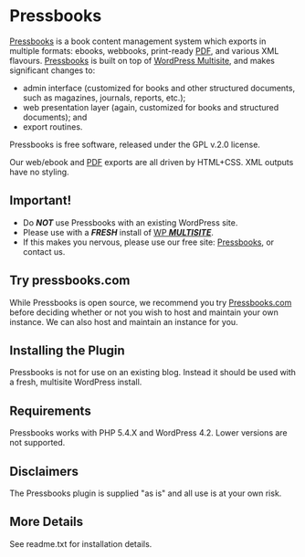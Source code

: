 Pressbooks
==========

[Pressbooks](http://pressbooks.com) is a book content management system which exports in multiple formats: ebooks, webbooks, print-ready [PDF][], and various XML flavours. [Pressbooks](http://pressbooks.com) is built on top of [WordPress Multisite](http://codex.wordpress.org/Glossary#Multisite), and makes significant changes to:
  * admin interface (customized for books and other structured documents, such as magazines, journals, reports, etc.);
  * web presentation layer (again, customized for books and structured documents); and 
  * export routines. 

Pressbooks is free software, released under the GPL v.2.0 license. 

Our web/ebook and [PDF][] exports are all driven by HTML+CSS. XML outputs have no styling.

  [PDF]: http://pressbooks.com/prince        "Note: we use the non-free software Prince XML for PDF export."


Important!
----------

 * Do ___NOT___ use Pressbooks with an existing WordPress site. 
 * Please use with a ___FRESH___ install of [WP ___MULTISITE___](http://codex.wordpress.org/Glossary#Multisite).
 * If this makes you nervous, please use our free site: [Pressbooks](http://pressbooks.com), or contact us.


Try pressbooks.com
------------------

While Pressbooks is open source, we recommend you try [Pressbooks.com](http://pressbooks.com) before deciding whether or not you wish to host and maintain your own instance. We can also host and maintain an instance for you. 

Installing the Plugin
---------------------

Pressbooks is not for use on an existing blog. Instead it should be used with a fresh, multisite WordPress install.

Requirements
------------

Pressbooks works with PHP 5.4.X and WordPress 4.2. Lower versions are not supported.

Disclaimers
-----------

The Pressbooks plugin is supplied "as is" and all use is at your own risk.

More Details
------------

See readme.txt for installation details.